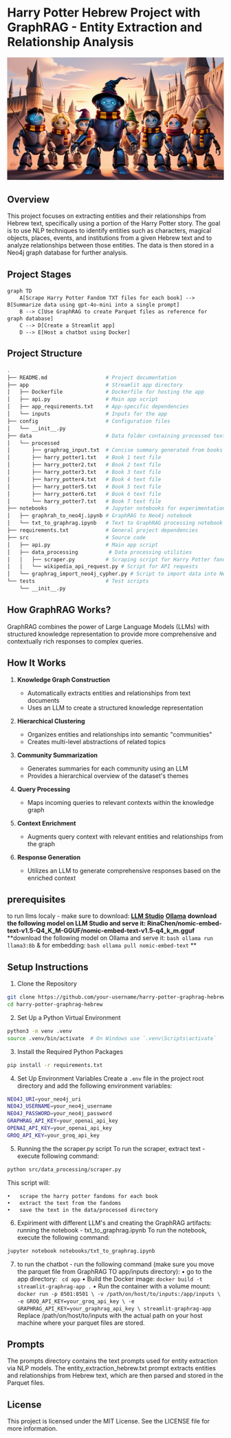 # Harry Potter Hebrew Project with GraphRAG - Entity Extraction and Relationship Analysis

<img src="media/Vibrant Whimsical Group Illustration.jpg" alt="Harry Potter Example" width="600"/>

## Overview

This project focuses on extracting entities and their relationships from Hebrew text, specifically using a portion of the Harry Potter story. The goal is to use NLP techniques to identify entities such as characters, magical objects, places, events, and institutions from a given Hebrew text and to analyze relationships between those entities. The data is then stored in a Neo4j graph database for further analysis.

## Project Stages
```mermaid
graph TD
    A[Scrape Harry Potter Fandom TXT files for each book] --> B[Summarize data using gpt-4o-mini into a single prompt]
    B --> C[Use GraphRAG to create Parquet files as reference for graph database]
    C --> D[Create a Streamlit app]
    D --> E[Host a chatbot using Docker]
```
## Project Structure

```bash
.
├── README.md                   # Project documentation
├── app                         # Streamlit app directory
│   ├── Dockerfile              # Dockerfile for hosting the app
│   ├── api.py                  # Main app script
│   ├── app_requirements.txt    # App-specific dependencies
│   └── inputs                  # Inputs for the app
├── config                      # Configuration files
│   └── __init__.py             
├── data                        # Data folder containing processed text files
│   └── processed
│       ├── graphrag_input.txt  # Concise summary generated from books
│       ├── harry_potter1.txt   # Book 1 text file
│       ├── harry_potter2.txt   # Book 2 text file
│       ├── harry_potter3.txt   # Book 3 text file
│       ├── harry_potter4.txt   # Book 4 text file
│       ├── harry_potter5.txt   # Book 5 text file
│       ├── harry_potter6.txt   # Book 6 text file
│       └── harry_potter7.txt   # Book 7 text file
├── notebooks                   # Jupyter notebooks for experimentation
│   ├── graphrah_to_neo4j.ipynb # GraphRAG to Neo4j notebook
│   └── txt_to_graphrag.ipynb   # Text to GraphRAG processing notebook
├── requirements.txt            # General project dependencies
├── src                         # Source code
│   ├── api.py                  # Main app script
│   ├── data_processing          # Data processing utilities
│   │   ├── scraper.py          # Scraping script for Harry Potter fandom
│   │   └── wikipedia_api_request.py # Script for API requests
│   └── graphrag_import_neo4j_cypher.py # Script to import data into Neo4j
└── tests                       # Test scripts
    └── __init__.py
```

## How GraphRAG Works?
GraphRAG combines the power of Large Language Models (LLMs) with structured knowledge representation to provide more comprehensive and contextually rich responses to complex queries.

## How It Works

1. **Knowledge Graph Construction**
   - Automatically extracts entities and relationships from text documents
   - Uses an LLM to create a structured knowledge representation

2. **Hierarchical Clustering**
   - Organizes entities and relationships into semantic "communities"
   - Creates multi-level abstractions of related topics

3. **Community Summarization**
   - Generates summaries for each community using an LLM
   - Provides a hierarchical overview of the dataset's themes

4. **Query Processing**
   - Maps incoming queries to relevant contexts within the knowledge graph

5. **Context Enrichment**
   - Augments query context with relevant entities and relationships from the graph

6. **Response Generation**
   - Utilizes an LLM to generate comprehensive responses based on the enriched context

## prerequisites
to run llms localy - make sure to download:
**[LLM Studio](https://lmstudio.ai/)**
**[Ollama](https://ollama.com/)**
**download the following model on LLM Studio and serve it: RinaChen/nomic-embed-text-v1.5-Q4_K_M-GGUF/nomic-embed-text-v1.5-q4_k_m.gguf**
**download the following model on Ollama and serve it: ```bash ollama run llama3:8b``` & for embedding: ```bash ollama pull nomic-embed-text```  **

## Setup Instructions
1. Clone the Repository
```bash
git clone https://github.com/your-username/harry-potter-graphrag-hebrew.git
cd harry-potter-graphrag-hebrew
```
2. Set Up a Python Virtual Environment
```bash
python3 -m venv .venv
source .venv/bin/activate  # On Windows use `.venv\Scripts\activate`
```
3. Install the Required Python Packages
```bash
pip install -r requirements.txt
```
4. Set Up Environment Variables
Create a `.env` file in the project root directory and add the following environment variables:
```bash
NEO4J_URI=your_neo4j_uri
NEO4J_USERNAME=your_neo4j_username
NEO4J_PASSWORD=your_neo4j_password
GRAPHRAG_API_KEY=your_openai_api_key
OPENAI_API_KEY=your_openai_api_key
GROQ_API_KEY=your_groq_api_key
```
5. Running the the scraper.py script
To run the scraper, extract text - execute following command:
```bash
python src/data_processing/scraper.py
```

This script will:

	•	scrape the harry potter fandoms for each book
    •	extract the text from the fandoms
    •	save the text in the data/processed directory

6. Expiriment with different LLM's and creating the GraphRAG artifacts: running the notebook - txt_to_graphrag.ipynb
To run the notebook, execute the following command:
```bash
jupyter notebook notebooks/txt_to_graphrag.ipynb
```
7. to run the chatbot - run the following command (make sure you move the parquet file from GraphRAG TO app/inputs directory):
   • go to the app directory:
      ``` cd app```
    • Build the Docker image:
     ```docker build -t streamlit-graphrag-app .```
    • Run the container with a volume mount:
        ```docker run -p 8501:8501 \
  -v /path/on/host/to/inputs:/app/inputs \
  -e GROQ_API_KEY=your_groq_api_key \
  -e GRAPHRAG_API_KEY=your_graphrag_api_key \
  streamlit-graphrag-app```   
   Replace /path/on/host/to/inputs with the actual path on your host machine where your parquet files are stored.


## Prompts
The prompts directory contains the text prompts used for entity extraction via NLP models. The entity_extraction_hebrew.txt prompt extracts entities and relationships from Hebrew text, which are then parsed and stored in the Parquet files.

## License
This project is licensed under the MIT License. See the LICENSE file for more information.
